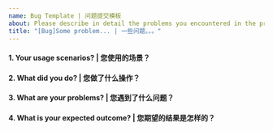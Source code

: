 ```yaml
---
name: Bug Template | 问题提交模板
about: Please describe in detail the problems you encountered in the process of using | 请详细描述您使用过程中遇到的问题
title: "[Bug]Some problem... | 一些问题。。。"
---
```


<!--Please answer these questions before you submit a bug. | 请在您提交bug之前，回答以下这些问题。-->

#### 1. Your usage scenarios? | 您使用的场景？

#### 2. What did you do? | 您做了什么操作？

#### 3. What are your problems? | 您遇到了什么问题？

#### 4. What is your expected outcome? | 您期望的结果是怎样的？
